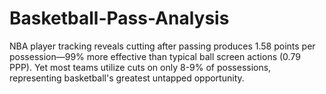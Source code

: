 # Basketball-Pass-Analysis
NBA player tracking reveals cutting after passing produces 1.58 points per possession—99% more effective than typical ball screen actions (0.79 PPP). Yet most teams utilize cuts on only 8-9% of possessions, representing basketball's greatest untapped opportunity.
